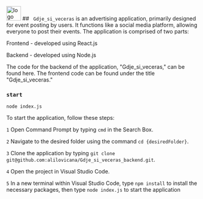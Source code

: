 <img width="38" alt="logo" src="https://user-images.githubusercontent.com/97240452/220080702-d38a8862-e9b4-4edf-a8b7-62ec2f92933c.png"> ## ` Gdje_si_veceras` is an advertising application, primarily designed for event posting by users. It functions like a social media platform, allowing everyone to post their events.
The application is comprised of two parts:

Frontend - developed using React.js 

Backend - developed using Node.js

The code for the backend of the application, "Gdje_si_veceras," can be found here. The frontend code can be found under the title "Gdje_si_veceras."


### `start`

```
node index.js
```


To start the application, follow these steps:

`1` Open Command Prompt by typing `cmd` in the Search Box.

`2` Navigate to the desired folder using the command `cd {desiredFolder}`.

`3` Clone the application by typing `git clone git@github.com:alilovicana/Gdje_si_veceras_backend.git`.

`4` Open the project in Visual Studio Code.

`5` In a new terminal within Visual Studio Code, type  `npm install` to install the necessary packages, then type `node index.js` to start the application


